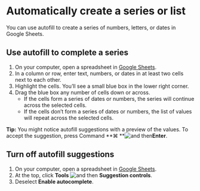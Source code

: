 # Automatically create a series or list

You can use autofill to create a series of numbers, letters, or dates in Google Sheets.



## Use autofill to complete a series

1. On your computer, open a spreadsheet in [Google Sheets](https://docs.google.com/spreadsheets).
2. In a column or row, enter text, numbers, or dates in at least two cells next to each other.
3. Highlight the cells. You’ll see a small blue box in the lower right corner.
4. Drag the blue box any number of cells down or across.
   * If the cells form a series of dates or numbers, the series will continue across the selected cells.
   * If the cells don’t form a series of dates or numbers, the list of values will repeat across the selected cells.

**Tip:** You might notice autofill suggestions with a preview of the values. To accept the suggestion, press Command **⌘ **![and then](https://lh3.googleusercontent.com/3_l97rr0GvhSP2XV5OoCkV2ZDTIisAOczrSdzNCBxhIKWrjXjHucxNwocghoUa39gw=w36-h36)**Enter**.

## Turn off autofill suggestions

1. On your computer, open a spreadsheet in [Google Sheets](https://docs.google.com/spreadsheets/u/0/).
2. At the top, click **Tools** ![and then](https://lh3.googleusercontent.com/nNsoJAlCSyDVpXigDGJ6VTl9vpG8JwHyefPlSmJ8jH5IKu8TkEBAJNREgD9gHFO81b6k=w36-h36) **Suggestion controls**.
3. Deselect **Enable autocomplete**.
